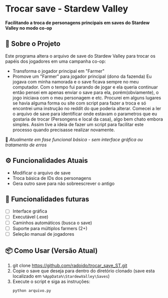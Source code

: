 # Trocar save - Stardew Valley

**Facilitando a troca de personagens principais em saves do Stardew Valley no modo co-op**

## 🌟 Sobre o Projeto

Este programa altera o arquivo de save do Stardew Valley para trocar os papéis dos jogadores em uma campanha co-op:
- Transforma o jogador principal em "Farmer"
- Promove um "Farmer" para jogador principal (dono da fazenda)
Eu jogava com minha namorada e o save ficava sempre no meu computador. Com o tempo fui parando de jogar e ela queria continuar então pensei em apenas enviar o save para ela,
porém(obviamente), o jogo iniciava com o meu personagem e etc. Procurei em alguns lugares se havia alguma forma ou site com script para fazer a troca e só encontrei uma 
instrução no reddit do que poderia alterar. Comecei a ler o arquivo de save para identificar onde estavam o parametros que eu gostaria de trocar (Persongens e local da casa),
algo bem chato embora simples. Assim tive a ideia de fazer um script para facilitar este processo quando precisasse realizar novamente. 

🚧 *Atualmente em fase funcional básica - sem interface gráfica ou tratamento de erros*

## ⚙️ Funcionalidades Atuais
- Modificar o arquivo de save
- Troca básica de IDs dos personagens
- Gera outro save para não sobreescrever o antigo

## 🔮 Funcionalidades futuras
- [ ] Interface gráfica
- [ ] Executável (.exe)
- [ ] Caminhos automáticos (busca o save)
- [ ] Suporte para múltiplos farmers (2+)
- [ ] Seleção manual de jogadores

## 📦 Como Usar (Versão Atual)
1. git clone https://github.com/radoido/trocar_save_ST.git
2. Copie o save que deseja para dentro do diretório clonado (save esta localizado em `%AppData%\StardewValley\Saves`)
3. Execute o script e siga as instruções:
   ```bash
   python arquivo.py
